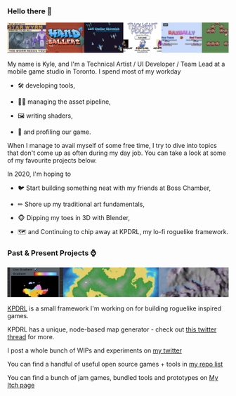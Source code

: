 ### Hello there 👋

![](Images/itch.png)

My name is Kyle, and I'm a Technical Artist / UI Developer / Team Lead at a mobile game studio in Toronto.   I spend most of my workday 

- 🛠 developing tools, 

- 👨‍🔧 managing the asset pipeline, 

- 🖼 writing shaders, 

- 📏 and profiling our game.  

  

When I manage to avail myself of some free time, I try to dive into topics that don't come up as often during my day job.  You can take a look at some of my favourite projects below.  

In 2020, I'm hoping to

- 🐦 Start building something neat with my friends at Boss Chamber,

- ✏ Shore up my traditional art fundamentals,

- 🐵 Dipping my toes in 3D with Blender,

- 🗺 and Continuing to chip away at KPDRL, my lo-fi roguelike framework.

### Past & Present Projects ⌚

![](Images/kpdrlheader.png)

[KPDRL](https://github.com/KPDwyer/KPDRL) is a small framework I'm working on for building roguelike inspired games.

KPDRL has a unique, node-based map generator - check out [this twitter thread](https://twitter.com/_KPDwyer/status/1204466766530957314) for more.

I post a whole bunch of WIPs and experiments on [my twitter](https://twitter.com/_KPDwyer)

You can find a handful of useful open source games + tools in [my repo list](https://github.com/KPDwyer?tab=repositories)

You can find a bunch of jam games, bundled tools and prototypes on [My Itch page](https://kpdwyer.itch.io/)

